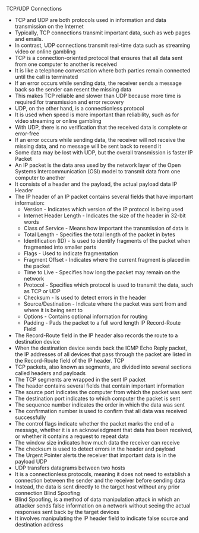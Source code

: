 TCP/UDP Connections
- TCP and UDP are both protocols used in information and data transmission on the Internet
- Typically, TCP connections transmit important data, such as web pages and emails.
- In contrast, UDP connections transmit real-time data such as streaming video or online gambling
- TCP is a connection-oriented protocol that ensures that all data sent from one computer to another is received
- It is like a telephone conversation where both parties remain connected until the call is terminated
- If an error occurs while sending data, the receiver sends a message back so the sender can resent the missing data
- This makes TCP reliable and slower than UDP because more time is required for transmission and error recovery
- UDP, on the other hand, is a connectionless protocol
- It is used when speed is more important than reliability, such as for video streaming or online gambling
- With UDP, there is no verification that the received data is complete or error-free
- If an error occurs while sending data, the receiver will not receive the missing data, and no message will be sent back to resend it
- Some data may be lost with UDP, but the overall transmission is faster
IP Packet
- An IP packet is the data area used by the network layer of the Open Systems Intercommunication (OSI) model to transmit data from one computer to another
- It consists of a header and the payload, the actual payload data
IP Header
- The IP header of an IP packet contains several fields that have important information:
	- Version - Indicates which version of the IP protocol is being used
	- Internet Header Length - Indicates the size of the header in 32-bit words
	- Class of Service - Means how important the transmission of data is
	- Total Length - Specifies the total length of the packet in bytes
    - Identification (ID) - Is used to identify fragments of the packet when fragmented into smaller parts
	- Flags - Used to indicate fragmentation
	- Fragment Offset - Indicates where the current fragment is placed in the packet
	- Time to Live - Specifies how long the packet may remain on the network
	- Protocol - Specifies which protocol is used to transmit the data, such as TCP or UDP
    - Checksum - Is used to detect errors in the header
    - Source/Destination - Indicate where the packet was sent from and where it is being sent to
    - Options - Contains optional information for routing
    - Padding - Pads the packet to a full word length
IP Record-Route Field
- The Record-Route field in the IP header also records the route to a destination device
- When the destination device sends back the ICMP Echo Reply packet, the IP addresses of all devices that pass through the packet are listed in the Record-Route field of the IP header.
TCP
- TCP packets, also known as segments, are divided into several sections called headers and payloads
- The TCP segments are wrapped in the sent IP packet
- The header contains several fields that contain important information
- The source port indicates the computer from which the packet was sent
- The destination port indicates to which computer the packet is sent
- The sequence number indicates the order in which the data was sent
- The confirmation number is used to confirm that all data was received successfully
- The control flags indicate whether the packet marks the end of a message, whether it is an acknowledgment that data has been received, or whether it contains a request to repeat data
- The window size indicates how much data the receiver can receive
- The checksum is used to detect errors in the header and payload
- The Urgent Pointer alerts the receiver that important data is in the payload
UDP
- UDP transfers datagrams between two hosts
- It is a connectionless protocols, meaning it does not need to establish a connection between the sender and the receiver before sending data
- Instead, the data is sent directly to the target host without any prior connection
Blind Spoofing
- Blind Spoofing, is a method of data manipulation attack in which an attacker sends false information on a network without seeing the actual responses sent back by the target devices
- It involves manipulating the IP header field to indicate false source and destination address
